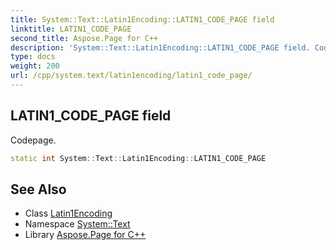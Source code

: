 ```yaml
---
title: System::Text::Latin1Encoding::LATIN1_CODE_PAGE field
linktitle: LATIN1_CODE_PAGE
second_title: Aspose.Page for C++
description: 'System::Text::Latin1Encoding::LATIN1_CODE_PAGE field. Codepage in C++.'
type: docs
weight: 200
url: /cpp/system.text/latin1encoding/latin1_code_page/
---
```

## LATIN1_CODE_PAGE field


Codepage.

```cpp
static int System::Text::Latin1Encoding::LATIN1_CODE_PAGE
```

## See Also

* Class [Latin1Encoding](../)
* Namespace [System::Text](../../)
* Library [Aspose.Page for C++](../../../)
